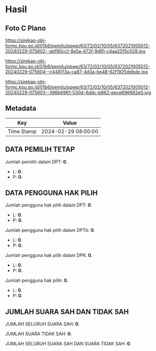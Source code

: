 # Hasil

## Foto C Plano

https://sirekap-obj-formc.kpu.go.id/01b6/pemilu/ppwp/63/72/02/10/05/6372021005012-20240229-075602--abf90cc1-9a5a-472f-9d91-c4aa2015c028.jpg

https://sirekap-obj-formc.kpu.go.id/01b6/pemilu/ppwp/63/72/02/10/05/6372021005012-20240229-075604--c448113a-ca87-4d3a-be48-62f1925ddbde.jpg

https://sirekap-obj-formc.kpu.go.id/01b6/pemilu/ppwp/63/72/02/10/05/6372021005012-20240229-075603--386b6961-530d-4ddc-b862-eece696682e0.jpg


## Metadata

| Key        | Value               |
| ---------- | ------------------- |
| Time Stamp | 2024-02-29 08:00:00 |


## DATA PEMILIH TETAP

Jumlah pemilih dalam DPT: **0**.
 * L: **0**.
 * P: **0**.

## DATA PENGGUNA HAK PILIH

Jumlah pengguna hak pilih dalam DPT: **0**.
 * L: **0**.
 * P: **0**.

Jumlah pengguna hak pilih dalam DPTb: **0**.
 * L: **0**.
 * P: **0**.

Jumlah pengguna hak pilih dalam DPK: **0**.
 * L: **0**.
 * P: **0**.

Jumlah pengguna hak pilih: **0**.
 * L: **0**.
 * P: **0**.

## JUMLAH SUARA SAH DAN TIDAK SAH

JUMLAH SELURUH SUARA SAH: **0**.

JUMLAH SUARA TIDAK SAH: **0**.

JUMLAH SELURUH SUARA SAH DAN SUARA TIDAK SAH: **0**.


